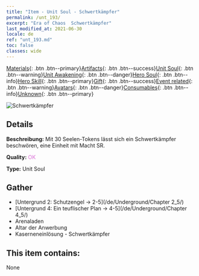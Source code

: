 ```yaml
---
title: "Item - Unit Soul - Schwertkämpfer"
permalink: /unt_193/
excerpt: "Era of Chaos  Schwertkämpfer"
last_modified_at: 2021-06-30
locale: de
ref: "unt_193.md"
toc: false
classes: wide
---
```

 [Materials](/ItemsDE/){: .btn .btn--primary}[Artifacts](/ItemsDE/Artifacts/){: .btn .btn--success}[Unit Soul](/ItemsDE/UnitSoul/){: .btn .btn--warning}[Unit Awakening](/ItemsDE/UnitAwakening/){: .btn .btn--danger}[Hero Soul](/ItemsDE/HeroSoul/){: .btn .btn--info}[Hero Skill](/ItemsDE/HeroSkill/){: .btn .btn--primary}[Gift](/ItemsDE/Gift/){: .btn .btn--success}[Event related](/ItemsDE/Events/){: .btn .btn--warning}[Avatars](/ItemsDE/Avatars/){: .btn .btn--danger}[Consumables](/ItemsDE/Consumables/){: .btn .btn--info}[Unknown](/ItemsDE/Unknown/){: .btn .btn--primary}

 ![Schwertkämpfer](/images/u/ti_shizijun.jpg)

## Details
 **Beschreibung:** Mit 30 Seelen-Tokens lässt sich ein Schwertkämpfer beschwören, eine Einheit mit Macht SR.

 **Quality:** <span style="color: #DA70D6">OK</span>

 **Type:** Unit Soul

## Gather

*    [Untergrund 2: Schutzengel -> 2-5](/de/Underground/Chapter 2_5/) 
*    [Untergrund 4: Ein teuflischer Plan -> 4-5](/de/Underground/Chapter 4_5/) 
*    Arenaladen 
*    Altar der Anwerbung 
*    Kaserneneinlösung - Schwertkämpfer 

## This item contains:

  None

